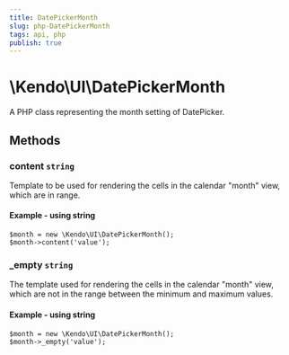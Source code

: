 ```yaml
---
title: DatePickerMonth
slug: php-DatePickerMonth
tags: api, php
publish: true
---
```


# \Kendo\UI\DatePickerMonth

A PHP class representing the month setting of DatePicker.


## Methods

### content `string`

Template to be used for rendering the cells in the calendar "month" view, which are in range.


#### Example - using string
    $month = new \Kendo\UI\DatePickerMonth();
    $month->content('value');

### _empty `string`

The template used for rendering the cells in the calendar "month" view, which are not in the range between
the minimum and maximum values.


#### Example - using string
    $month = new \Kendo\UI\DatePickerMonth();
    $month->_empty('value');


